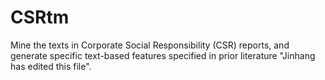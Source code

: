 # CSRtm
Mine the texts in Corporate Social Responsibility (CSR) reports, and generate specific text-based features specified in prior literature
"Jinhang has edited this file"​. 
